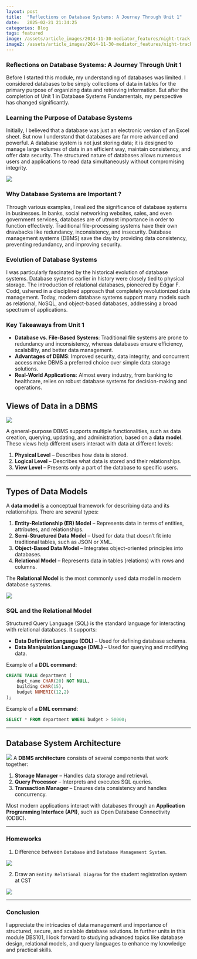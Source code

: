 ```yaml
---
layout: post
title:  "Reflections on Database Systems: A Journey Through Unit 1"
date:   2025-02-21 21:34:25
categories: Blog
tags: featured
image: /assets/article_images/2014-11-30-mediator_features/night-track.JPG
image2: /assets/article_images/2014-11-30-mediator_features/night-track-mobile.JPG
---
```

### **Reflections on Database Systems: A Journey Through Unit 1**

Before I started this module, my understanding of databases was limited. I considered databases to be simply collections of data in tables for the primary purpose of organizing data and retrieving information. But after the completion of Unit 1 in Database Systems Fundamentals, my perspective has changed significantly.

### **Learning the Purpose of Database Systems**
Initially, I believed that a database was just an electronic version of an Excel sheet. But now I understand that databases are far more advanced and powerful. A database system is not just storing data; it is designed to manage large volumes of data in an efficient way, maintain consistency, and offer data security. The structured nature of databases allows numerous users and applications to read data simultaneously without compromising integrity.

![](/dbms.jpg)

### **Why Database Systems are Important ?**
Through various examples, I realized the significance of database systems in businesses. In banks, social networking websites, sales, and even government services, databases are of utmost importance in order to function effectively. Traditional file-processing systems have their own drawbacks like redundancy, inconsistency, and insecurity. Database management systems (DBMS) save the day by providing data consistency, preventing redundancy, and improving security.

### **Evolution of Database Systems**
I was particularly fascinated by the historical evolution of database systems. Database systems earlier in history were closely tied to physical storage. The introduction of relational databases, pioneered by Edgar F. Codd, ushered in a disciplined approach that completely revolutionized data management. Today, modern database systems support many models such as relational, NoSQL, and object-based databases, addressing a broad spectrum of applications.

### **Key Takeaways from Unit 1**
- **Database vs. File-Based Systems**: Traditional file systems are prone to redundancy and inconsistency, whereas databases ensure efficiency, scalability, and better data management.
- **Advantages of DBMS**: Improved security, data integrity, and concurrent access make DBMS a preferred choice over simple data storage solutions.
- **Real-World Applications**: Almost every industry, from banking to healthcare, relies on robust database systems for decision-making and operations.


## **Views of Data in a DBMS**

![](/view_level.png)

A general-purpose DBMS supports multiple functionalities, such as data creation, querying, updating, and administration, based on a **data model**. These views help different users interact with data at different levels:

1. **Physical Level** – Describes how data is stored.
2. **Logical Level** – Describes what data is stored and their relationships.
3. **View Level** – Presents only a part of the database to specific users.

---
## **Types of Data Models**

A **data model** is a conceptual framework for describing data and its relationships. There are several types:

1. **Entity-Relationship (ER) Model** – Represents data in terms of entities, attributes, and relationships.
2. **Semi-Structured Data Model** – Used for data that doesn’t fit into traditional tables, such as JSON or XML.
3. **Object-Based Data Model** – Integrates object-oriented principles into databases.
4. **Relational Model** – Represents data in tables (relations) with rows and columns.

The **Relational Model** is the most commonly used data model in modern database systems.

![](/relational.png)

### **SQL and the Relational Model**
Structured Query Language (SQL) is the standard language for interacting with relational databases. It supports:
- **Data Definition Language (DDL)** – Used for defining database schema.
- **Data Manipulation Language (DML)** – Used for querying and modifying data.

Example of a **DDL command**:
```sql
CREATE TABLE department (
    dept_name CHAR(20) NOT NULL,
    building CHAR(15),
    budget NUMERIC(12,2)
);
```
Example of a **DML command**:
```sql
SELECT * FROM department WHERE budget > 50000;
```

---


## **Database System Architecture**
![](/architecture.png)
A **DBMS architecture** consists of several components that work together:

1. **Storage Manager** – Handles data storage and retrieval.
2. **Query Processor** – Interprets and executes SQL queries.
3. **Transaction Manager** – Ensures data consistency and handles concurrency.

Most modern applications interact with databases through an **Application Programming Interface (API)**, such as Open Database Connectivity (ODBC).

---

### **Homeworks**
1. Difference between `Database` and `Database Management System`.

![](/homework1.jpg)

2. Draw an `Entity Relational Diagram` for the student registration system at CST

![](/hw2.jpg)

---
### **Conclusion**
I appreciate the intricacies of data management and importance of structured, secure, and scalable database solutions. In further units in this module DBS101, I look forward to studying advanced topics like database design, relational models, and query languages to enhance my knowledge and practical skills.

